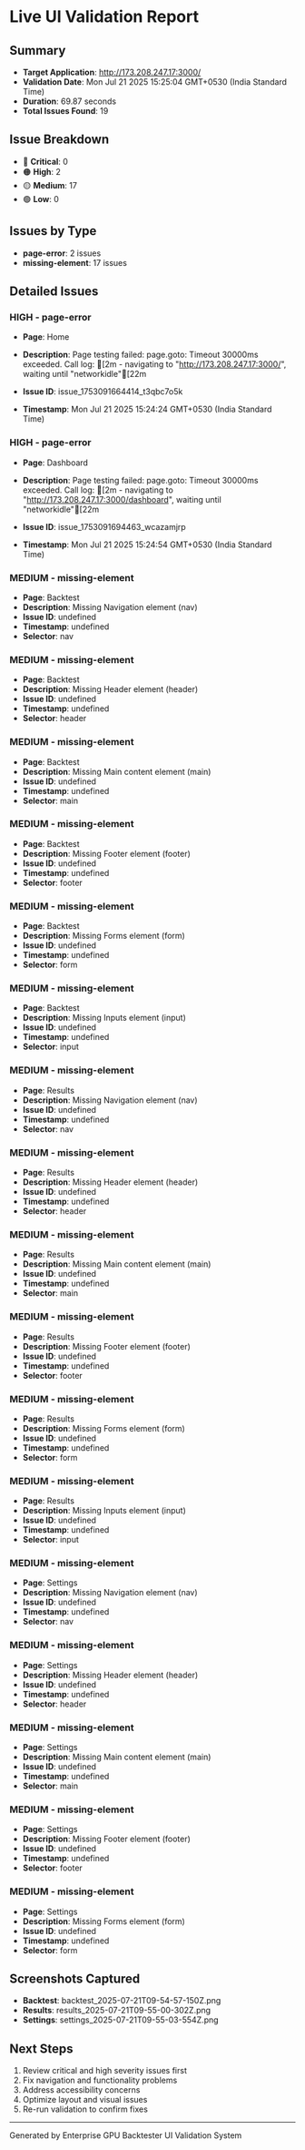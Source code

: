 # Live UI Validation Report

## Summary
- **Target Application**: http://173.208.247.17:3000/
- **Validation Date**: Mon Jul 21 2025 15:25:04 GMT+0530 (India Standard Time)
- **Duration**: 69.87 seconds
- **Total Issues Found**: 19

## Issue Breakdown
- 🔴 **Critical**: 0
- 🟠 **High**: 2
- 🟡 **Medium**: 17
- 🟢 **Low**: 0

## Issues by Type
- **page-error**: 2 issues
- **missing-element**: 17 issues

## Detailed Issues


### HIGH - page-error
- **Page**: Home
- **Description**: Page testing failed: page.goto: Timeout 30000ms exceeded.
Call log:
[2m  - navigating to "http://173.208.247.17:3000/", waiting until "networkidle"[22m

- **Issue ID**: issue_1753091664414_t3qbc7o5k
- **Timestamp**: Mon Jul 21 2025 15:24:24 GMT+0530 (India Standard Time)





### HIGH - page-error
- **Page**: Dashboard
- **Description**: Page testing failed: page.goto: Timeout 30000ms exceeded.
Call log:
[2m  - navigating to "http://173.208.247.17:3000/dashboard", waiting until "networkidle"[22m

- **Issue ID**: issue_1753091694463_wcazamjrp
- **Timestamp**: Mon Jul 21 2025 15:24:54 GMT+0530 (India Standard Time)





### MEDIUM - missing-element
- **Page**: Backtest
- **Description**: Missing Navigation element (nav)
- **Issue ID**: undefined
- **Timestamp**: undefined
- **Selector**: nav




### MEDIUM - missing-element
- **Page**: Backtest
- **Description**: Missing Header element (header)
- **Issue ID**: undefined
- **Timestamp**: undefined
- **Selector**: header




### MEDIUM - missing-element
- **Page**: Backtest
- **Description**: Missing Main content element (main)
- **Issue ID**: undefined
- **Timestamp**: undefined
- **Selector**: main




### MEDIUM - missing-element
- **Page**: Backtest
- **Description**: Missing Footer element (footer)
- **Issue ID**: undefined
- **Timestamp**: undefined
- **Selector**: footer




### MEDIUM - missing-element
- **Page**: Backtest
- **Description**: Missing Forms element (form)
- **Issue ID**: undefined
- **Timestamp**: undefined
- **Selector**: form




### MEDIUM - missing-element
- **Page**: Backtest
- **Description**: Missing Inputs element (input)
- **Issue ID**: undefined
- **Timestamp**: undefined
- **Selector**: input




### MEDIUM - missing-element
- **Page**: Results
- **Description**: Missing Navigation element (nav)
- **Issue ID**: undefined
- **Timestamp**: undefined
- **Selector**: nav




### MEDIUM - missing-element
- **Page**: Results
- **Description**: Missing Header element (header)
- **Issue ID**: undefined
- **Timestamp**: undefined
- **Selector**: header




### MEDIUM - missing-element
- **Page**: Results
- **Description**: Missing Main content element (main)
- **Issue ID**: undefined
- **Timestamp**: undefined
- **Selector**: main




### MEDIUM - missing-element
- **Page**: Results
- **Description**: Missing Footer element (footer)
- **Issue ID**: undefined
- **Timestamp**: undefined
- **Selector**: footer




### MEDIUM - missing-element
- **Page**: Results
- **Description**: Missing Forms element (form)
- **Issue ID**: undefined
- **Timestamp**: undefined
- **Selector**: form




### MEDIUM - missing-element
- **Page**: Results
- **Description**: Missing Inputs element (input)
- **Issue ID**: undefined
- **Timestamp**: undefined
- **Selector**: input




### MEDIUM - missing-element
- **Page**: Settings
- **Description**: Missing Navigation element (nav)
- **Issue ID**: undefined
- **Timestamp**: undefined
- **Selector**: nav




### MEDIUM - missing-element
- **Page**: Settings
- **Description**: Missing Header element (header)
- **Issue ID**: undefined
- **Timestamp**: undefined
- **Selector**: header




### MEDIUM - missing-element
- **Page**: Settings
- **Description**: Missing Main content element (main)
- **Issue ID**: undefined
- **Timestamp**: undefined
- **Selector**: main




### MEDIUM - missing-element
- **Page**: Settings
- **Description**: Missing Footer element (footer)
- **Issue ID**: undefined
- **Timestamp**: undefined
- **Selector**: footer




### MEDIUM - missing-element
- **Page**: Settings
- **Description**: Missing Forms element (form)
- **Issue ID**: undefined
- **Timestamp**: undefined
- **Selector**: form




## Screenshots Captured
- **Backtest**: backtest_2025-07-21T09-54-57-150Z.png
- **Results**: results_2025-07-21T09-55-00-302Z.png
- **Settings**: settings_2025-07-21T09-55-03-554Z.png

## Next Steps
1. Review critical and high severity issues first
2. Fix navigation and functionality problems
3. Address accessibility concerns
4. Optimize layout and visual issues
5. Re-run validation to confirm fixes

---
Generated by Enterprise GPU Backtester UI Validation System

